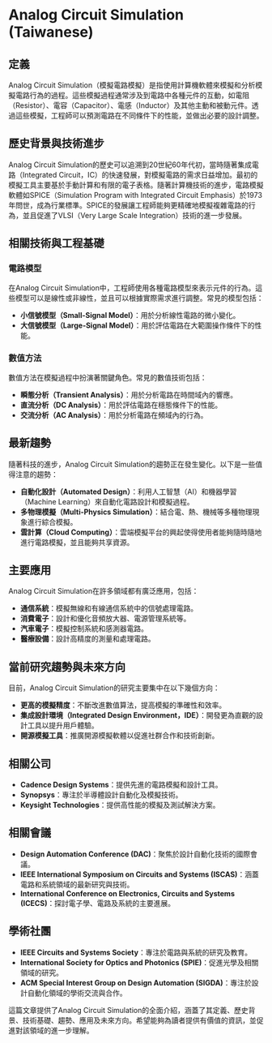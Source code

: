 # Analog Circuit Simulation (Taiwanese)

## 定義

Analog Circuit Simulation（模擬電路模擬）是指使用計算機軟體來模擬和分析模擬電路行為的過程。這些模擬過程通常涉及到電路中各種元件的互動，如電阻（Resistor）、電容（Capacitor）、電感（Inductor）及其他主動和被動元件。透過這些模擬，工程師可以預測電路在不同條件下的性能，並做出必要的設計調整。

## 歷史背景與技術進步

Analog Circuit Simulation的歷史可以追溯到20世紀60年代初，當時隨著集成電路（Integrated Circuit，IC）的快速發展，對模擬電路的需求日益增加。最初的模擬工具主要基於手動計算和有限的電子表格。隨著計算機技術的進步，電路模擬軟體如SPICE（Simulation Program with Integrated Circuit Emphasis）於1973年問世，成為行業標準。SPICE的發展讓工程師能夠更精確地模擬複雜電路的行為，並且促進了VLSI（Very Large Scale Integration）技術的進一步發展。

## 相關技術與工程基礎

### 電路模型

在Analog Circuit Simulation中，工程師使用各種電路模型來表示元件的行為。這些模型可以是線性或非線性，並且可以根據實際需求進行調整。常見的模型包括：

- **小信號模型（Small-Signal Model）**：用於分析線性電路的微小變化。
- **大信號模型（Large-Signal Model）**：用於評估電路在大範圍操作條件下的性能。

### 數值方法

數值方法在模擬過程中扮演著關鍵角色。常見的數值技術包括：

- **瞬態分析（Transient Analysis）**：用於分析電路在時間域內的響應。
- **直流分析（DC Analysis）**：用於評估電路在穩態條件下的性能。
- **交流分析（AC Analysis）**：用於分析電路在頻域內的行為。

## 最新趨勢

隨著科技的進步，Analog Circuit Simulation的趨勢正在發生變化。以下是一些值得注意的趨勢：

- **自動化設計（Automated Design）**：利用人工智慧（AI）和機器學習（Machine Learning）來自動化電路設計和模擬過程。
- **多物理模擬（Multi-Physics Simulation）**：結合電、熱、機械等多種物理現象進行綜合模擬。
- **雲計算（Cloud Computing）**：雲端模擬平台的興起使得使用者能夠隨時隨地進行電路模擬，並且能夠共享資源。

## 主要應用

Analog Circuit Simulation在許多領域都有廣泛應用，包括：

- **通信系統**：模擬無線和有線通信系統中的信號處理電路。
- **消費電子**：設計和優化音頻放大器、電源管理系統等。
- **汽車電子**：模擬控制系統和感測器電路。
- **醫療設備**：設計高精度的測量和處理電路。

## 當前研究趨勢與未來方向

目前，Analog Circuit Simulation的研究主要集中在以下幾個方向：

- **更高的模擬精度**：不斷改進數值算法，提高模擬的準確性和效率。
- **集成設計環境（Integrated Design Environment，IDE）**：開發更為直觀的設計工具以提升用戶體驗。
- **開源模擬工具**：推廣開源模擬軟體以促進社群合作和技術創新。

## 相關公司

- **Cadence Design Systems**：提供先進的電路模擬和設計工具。
- **Synopsys**：專注於半導體設計自動化及模擬技術。
- **Keysight Technologies**：提供高性能的模擬及測試解決方案。

## 相關會議

- **Design Automation Conference (DAC)**：聚焦於設計自動化技術的國際會議。
- **IEEE International Symposium on Circuits and Systems (ISCAS)**：涵蓋電路和系統領域的最新研究與技術。
- **International Conference on Electronics, Circuits and Systems (ICECS)**：探討電子學、電路及系統的主要進展。

## 學術社團

- **IEEE Circuits and Systems Society**：專注於電路與系統的研究及教育。
- **International Society for Optics and Photonics (SPIE)**：促進光學及相關領域的研究。
- **ACM Special Interest Group on Design Automation (SIGDA)**：專注於設計自動化領域的學術交流與合作。

這篇文章提供了Analog Circuit Simulation的全面介紹，涵蓋了其定義、歷史背景、技術基礎、趨勢、應用及未來方向。希望能夠為讀者提供有價值的資訊，並促進對該領域的進一步理解。